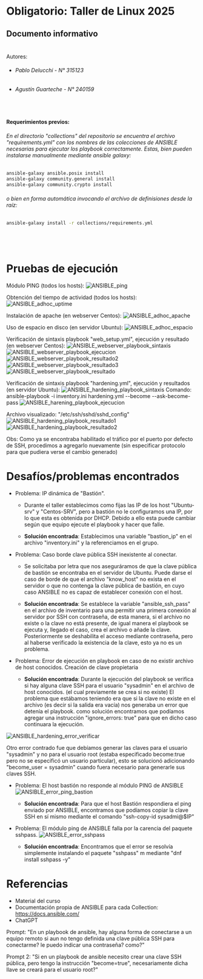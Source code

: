 # Obligatorio: Taller de Linux 2025
## Documento informativo
#

Autores:
- ###### Pablo Delucchi - N° 315123 
- ###### Agustín Guarteche - N° 240159

&nbsp;

#### Requerimientos previos:
###### En el directorio "collections" del repositorio se encuentra el archivo "requirements.yml" con los nombres de las colecciones de ANSIBLE necesarias para ejecutar los playbook correctamente. Estas, bien pueden instalarse manualmente mediante ansible galaxy:

```bash
ansible-galaxy ansible.posix install 
ansible-galaxy community.general install
ansible-galaxy community.crypto install
```

###### o bien en forma automática invocando el archivo de definisiones desde la raíz:

```bash
ansible-galaxy install -r collections/requirements.yml
```
#

&nbsp;

# Pruebas de ejecución 

Módulo PING (todos los hosts):
![ANSIBLE_ping](https://github.com/user-attachments/assets/1553ac21-a06b-4563-8a2e-fc2bf8101984)

Obtención del tiempo de actividad (todos los hosts):
![ANSIBLE_adhoc_uptime](https://github.com/user-attachments/assets/c5df853d-ce01-477c-9bbc-a45a3f0e85b7)

Instalación de apache (en webserver Centos):
![ANSIBLE_adhoc_apache](https://github.com/user-attachments/assets/335b0558-a1c3-42fe-a325-15c1d6de69a5)

Uso de espacio en disco (en servidor Ubuntu):
![ANSIBLE_adhoc_espacio](https://github.com/user-attachments/assets/584ede2d-50ad-425f-8318-e9f92789eb82)

Verificación de sintaxis playbook "web_setup.yml", ejecución y resultado (en webserver Centos): 
![ANSIBLE_webserver_playbook_sintaxis](https://github.com/user-attachments/assets/8d2a6eaa-b73b-49aa-8b88-b915c6e40994)
![ANSIBLE_webserver_playbook_ejecucion](https://github.com/user-attachments/assets/a6f63c5b-08e5-4f67-b176-2b876f48f25d)
![ANSIBLE_webserver_playbook_resultado2](https://github.com/user-attachments/assets/e469218c-1105-43dc-81fd-b021f1e99750)
![ANSIBLE_webserver_playbook_resultado3](https://github.com/user-attachments/assets/209e9607-1253-47e8-8da6-0bd30b8f9860)
![ANSIBLE_webserver_playbook_resultado](https://github.com/user-attachments/assets/75655cc9-9b55-45c7-91b6-2b70903c4590)

Verificación de sintaxis playbook "hardening.yml", ejecución y resultados (en servidor Ubuntu): 
![ANSIBLE_hardening_playbook_sintaxis](https://github.com/user-attachments/assets/4f3a3dc9-1ec4-4770-8f09-81a064facbf2)
Comando: ansible-playbook -i inventory.ini hardening.yml --become --ask-become-pass
![ANSIBLE_harening_playbook_ejecucion](https://github.com/user-attachments/assets/3d6627cf-bfa5-45ac-a803-6b0f5bd071f4)

Archivo visualizado: "/etc/ssh/sshd/sshd_config"
![ANSIBLE_hardening_playbook_resultado1](https://github.com/user-attachments/assets/4cbe12b9-6814-4b03-bf79-b6b220286fc4)
![ANSIBLE_hardening_playbook_resultado2](https://github.com/user-attachments/assets/df6e414b-7929-41e6-9909-c42861068209)

Obs: Como ya se encontraba habilitado el tráfico por el puerto por defecto de SSH, procedimos a agregarlo nuevamente (sin especificar protocolo para que pudiera verse el cambio generado)


# Desafíos/problemas encontrados
* Problema: IP dinámica de "Bastión".
    * Durante el taller establecimos como fijas las IP de los host 
      "Ubuntu-srv" y "Centos-SRV", pero a bastión no le configuramos una IP, por lo 
      que esta es obtenida por DHCP. Debido a ello esta puede cambiar según que equipo ejecute el playbook y hacer que falle.

     * **Solución encontrada**: Establecimos una variable "bastion_ip" en el 
     archivo "inventory.ini" y la referenciamos en el grupo. 

* Problema: Caso borde clave pública SSH inexistente al conectar.
    * Se solicitaba por letra que nos aseguráramos de que la clave 
      pública de bastión se encontraba en el servidor de Ubuntu. 
      Puede darse el caso de borde de que el archivo "know_host" no 
      exista en el servidor o que no contenga la clave pública de 
      bastión, en cuyo caso ANSIBLE no es capaz de establecer conexión 
      con el host.
      
    * **Solución encontrada**: Se establece la variable "ansible_ssh_pass" en el archivo de inventario para una permitir una primera conexión al servidor por SSH con contraseña, de esta manera, si el archivo no existe o la clave no está presente, de igual manera el playbook se ejecuta y, llegado el caso, crea el archivo o añade la clave. Posteriormente se deshabilita el 
    acceso mediante contraseña, pero al haberse verificado la existencia de la clave, esto ya no es un problema.  

* Problema: Error de ejecución en playbook en caso de no existir archivo de host conocidos. Creación de clave propietaria

  * **Solución encontrada**: Durante la ejecución del playbook se verifica si hay alguna clave SSH para el usuario "sysadmin" en el archivo de host conocidos. (el cual previamente se crea si no existe) El problema que estábamos teniendo era que si la clave no existe en el archivo (es decir si la salida era vacía) nos generaba un error que detenía el playbook. como solución encontramos que podíamos agregar una instrucción "ignore_errors: true" para que en dicho caso continuara la ejecución.
   
 ![ANSIBLE_hardening_error_verificar](https://github.com/user-attachments/assets/b32b9fff-147c-4a9a-b432-1e3810f45916)
 
 Otro error contrado fue que debíamos generar las claves para el usuario "sysadmin" y no para el usuario root (estaba especificado become:true pero no se especificó un usuario particular), esto se solucionó adicionando "become_user = sysadmin" cuando fuera necesario para generarle sus claves SSH.


* Problema: El host bastión no responde al módulo PING de ANSIBLE
![ANSIBLE_error_ping_bastion](https://github.com/user-attachments/assets/93d12380-f5c8-409b-9bb9-b7c19f56751a)

  * **Solución encontrada**: Para que el host Bastión respondiera el ping enviado por ANSIBLE, encontramos que podíamos copiar la clave SSH en sí mismo mediante el comando "ssh-copy-id sysadmi@$IP"
 
* Problema: El módulo ping de ANSIBLE falla por la carencia del paquete sshpass.
![ANSIBLE_error_sshpass](https://github.com/user-attachments/assets/a94e185f-bf3d-4bf6-8359-8ac37760d67a)
    
  * **Solución encontrada**: Encontramos que el error se resolvía simplemente instalando el paquete "sshpass" m mediante "dnf install sshpass -y" 
 

#

# Referencias

* Material del curso
* Documentación propia de ANSIBLE para cada Collection: https://docs.ansible.com/
* ChatGPT

Prompt:
"En un playbook de ansible, hay alguna forma de conectarse a un equipo remoto si aun no tengo definida una clave pública SSH para conectarme? le puedo indicar una contraseña? como?"

Prompt 2:
"Si en un playbook de ansible necesito crear una clave SSH pública, pero tengo la instrucción "become=true", necesariamente dicha llave se creará para el usuario root?"
